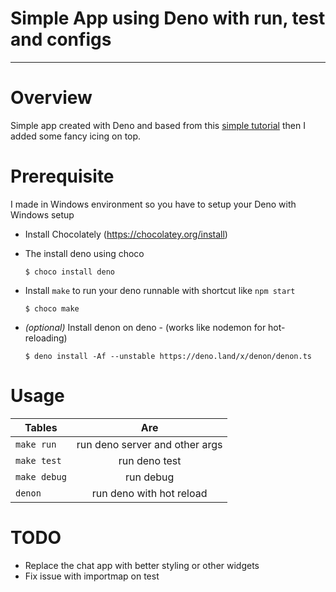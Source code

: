 # Simple App using Deno with run, test and configs

---

# Overview

Simple app created with Deno and based from this [simple tutorial](https://dev.to/aralroca/learn-deno-chat-app-37f0?utm_source=digest_mailer&utm_medium=email&utm_campaign=digest_email)
then I added some fancy icing on top.

# Prerequisite

I made in Windows environment so you have to setup your Deno with Windows setup

- Install Chocolately (https://chocolatey.org/install)
- The install deno using choco

  `$ choco install deno`

- Install `make` to run your deno runnable with shortcut like `npm start`

  `$ choco make`

- _(optional)_ Install denon on deno - (works like nodemon for hot-reloading)

  `$ deno install -Af --unstable https://deno.land/x/denon/denon.ts`

# Usage

| Tables       |              Are               |
| ------------ | :----------------------------: |
| `make run`   | run deno server and other args |
| `make test`  |         run deno test          |
| `make debug` |           run debug            |
| `denon`      |    run deno with hot reload    |

# TODO

- Replace the chat app with better styling or other widgets
- Fix issue with importmap on test
